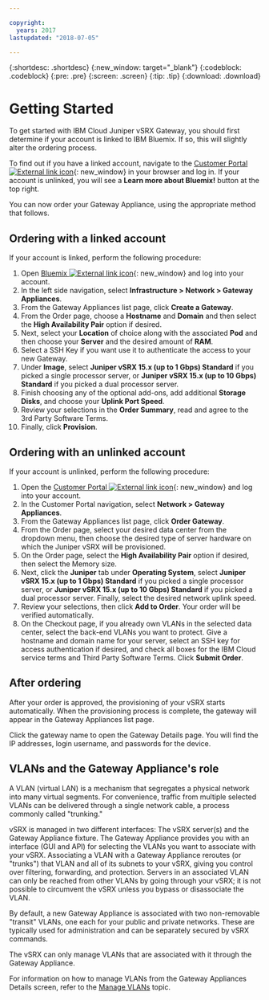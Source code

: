 ```yaml
---

copyright:
  years: 2017
lastupdated: "2018-07-05"

---
```


{:shortdesc: .shortdesc}
{:new_window: target="_blank"}
{:codeblock: .codeblock}
{:pre: .pre}
{:screen: .screen}
{:tip: .tip}
{:download: .download}

# Getting Started
To get started with IBM Cloud Juniper vSRX Gateway, you should first determine if your account is linked to IBM Bluemix. If so, this will slightly alter the ordering process.

To find out if you have a linked account, navigate to the [Customer Portal ![External link icon](../../icons/launch-glyph.svg "External link icon")](https://control.softlayer.com/){: new_window} in your browser and log in. If your account is unlinked, you will see a **Learn more about Bluemix!** button at the top right.

You can now order your Gateway Appliance, using the appropriate method that follows.

## Ordering with a linked account
If your account is linked, perform the following procedure:

1.	Open [Bluemix ![External link icon](../../icons/launch-glyph.svg "External link icon")](https://control.bluemix.net/){: new_window} and log into your account.
2.	In the left side navigation, select **Infrastructure > Network > Gateway Appliances**.
3.	From the Gateway Appliances list page, click **Create a Gateway**.
4.	From the Order page, choose a **Hostname** and **Domain** and then select the **High Availability Pair** option if desired.
5. Next, select your **Location** of choice along with the associated **Pod** and then choose your **Server** and the desired amount of **RAM**.
6. Select a SSH Key if you want use it to authenticate the access to your new Gateway.
7. Under **Image**, select **Juniper vSRX 15.x (up to 1 Gbps) Standard** if you picked a single processor server, or **Juniper vSRX 15.x (up to 10 Gbps) Standard** if you picked a dual processor server.
8. Finish choosing any of the optional add-ons, add additional **Storage Disks**, and choose your **Uplink Port Speed**.
8. Review your selections in the **Order Summary**, read and agree to the 3rd Party Software Terms.
9. Finally, click **Provision**.
## Ordering with an unlinked account
If your account is unlinked, perform the following procedure:

1.	Open the [Customer Portal ![External link icon](../../icons/launch-glyph.svg "External link icon")](https://control.softlayer.com/){: new_window} and log into your account.
2.	In the Customer Portal navigation, select **Network > Gateway Appliances**.
3.	From the Gateway Appliances list page, click **Order Gateway**.
4.	From the Order page, select your desired data center from the dropdown menu, then choose the desired type of server hardware on which the Juniper vSRX will be provisioned.
5.	On the Order page, select the **High Availability Pair** option if desired, then select the Memory size.
6. Next, click the **Juniper** tab under **Operating System**, select **Juniper vSRX 15.x (up to 1 Gbps) Standard** if you picked a single processor server, or **Juniper vSRX 15.x (up to 10 Gbps) Standard** if you picked a dual processor server. Finally, select the desired network uplink speed.
7.	Review your selections, then click **Add to Order**. Your order will be verified automatically.
7.	On the Checkout page, if you already own VLANs in the selected data center, select the back-end VLANs you want to protect. Give a hostname and domain name for your server, select an SSH key for access authentication if desired, and check all boxes for the IBM Cloud service terms and Third Party Software Terms. Click **Submit Order**.

## After ordering
After your order is approved, the provisioning of your vSRX starts automatically. When the provisioning process is complete, the gateway will appear in the Gateway Appliances list page.

Click the gateway name to open the Gateway Details page. You will find the IP addresses, login username, and passwords for the device.

## VLANs and the Gateway Appliance's role
A VLAN (virtual LAN) is a mechanism that segregates a physical network into many virtual segments. For convenience, traffic from multiple selected VLANs can be delivered through a single network cable, a process commonly called "trunking."

vSRX is managed in two different interfaces: The vSRX server(s) and the Gateway Appliance fixture. The Gateway Appliance provides you with an interface (GUI and API) for selecting the VLANs you want to associate with your vSRX. Associating a VLAN with a Gateway Appliance reroutes (or "trunks") that VLAN and all of its subnets to your vSRX, giving you control over filtering, forwarding, and protection. Servers in an associated VLAN can only be reached from other VLANs by going through your vSRX; it is not possible to circumvent the vSRX unless you bypass or disassociate the VLAN.

By default, a new Gateway Appliance is associated with two non-removable "transit" VLANs, one each for your public and private networks. These are typically used for administration and can be separately secured by vSRX commands.

The vSRX can only manage VLANs that are associated with it through the Gateway Appliance.

For information on how to manage VLANs from the Gateway Appliances Details screen, refer to the [Manage VLANs](manage-vlans.html) topic.
